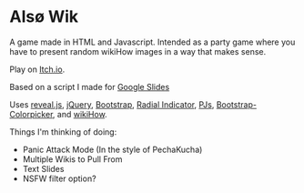 # Alsø Wik
A game made in HTML and Javascript. Intended as a party game where you have to present random wikiHow images in a way that makes sense.

Play on [Itch.io](https://ambiguous-name.itch.io/also-wik).

Based on a script I made for [Google Slides](https://gist.github.com/ambiguousname/5b0fb3135e2e9355509fac9387add3b4)

Uses [reveal.js](https://revealjs.com), [jQuery](https://jquery.com/), [Bootstrap](https://getbootstrap.com/), [Radial Indicator](https://s-yadav.github.io/radialIndicator/), [PJs](https://github.com/PimpTrizkit/PJs/wiki/12.-Shade,-Blend-and-Convert-a-Web-Color-(pSBC.js)#--version-2-universal-b--:), [Bootstrap-Colorpicker](https://itsjavi.com/bootstrap-colorpicker/index.html), and [wikiHow](https://wikihow.com/).

Things I'm thinking of doing:
- Panic Attack Mode (In the style of PechaKucha)
- Multiple Wikis to Pull From
- Text Slides
- NSFW filter option?